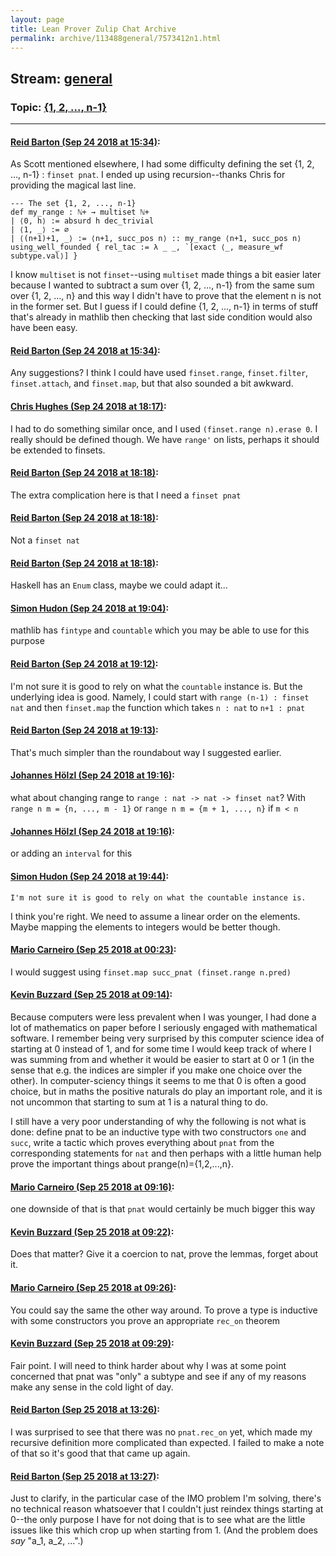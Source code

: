 ```yaml
---
layout: page
title: Lean Prover Zulip Chat Archive 
permalink: archive/113488general/7573412n1.html
---
```


## Stream: [general](index.html)
### Topic: [{1, 2, ..., n-1}](7573412n1.html)

---

#### [Reid Barton (Sep 24 2018 at 15:34)](https://leanprover.zulipchat.com/#narrow/stream/113488-general/topic/%7B1%2C%202%2C%20...%2C%20n-1%7D/near/134526569):
As Scott mentioned elsewhere, I had some difficulty defining the set {1, 2, ..., n-1} : `finset pnat`. I ended up using recursion--thanks Chris for providing the magical last line.
```lean
--- The set {1, 2, ..., n-1}
def my_range : ℕ+ → multiset ℕ+
| ⟨0, h⟩ := absurd h dec_trivial
| ⟨1, _⟩ := ∅
| ⟨(n+1)+1, _⟩ := ⟨n+1, succ_pos n⟩ :: my_range ⟨n+1, succ_pos n⟩
using_well_founded { rel_tac := λ _ _, `[exact ⟨_, measure_wf subtype.val⟩] }
```
I know `multiset` is not `finset`--using `multiset` made things a bit easier later because I wanted to subtract a sum over {1, 2, ..., n-1} from the same sum over {1, 2, ..., n} and this way I didn't have to prove that the element n is not in the former set. But I guess if I could define {1, 2, ..., n-1} in terms of stuff that's already in mathlib then checking that last side condition would also have been easy.

#### [Reid Barton (Sep 24 2018 at 15:34)](https://leanprover.zulipchat.com/#narrow/stream/113488-general/topic/%7B1%2C%202%2C%20...%2C%20n-1%7D/near/134526586):
Any suggestions?
I think I could have used `finset.range`, `finset.filter`, `finset.attach`, and `finset.map`, but that also sounded a bit awkward.

#### [Chris Hughes (Sep 24 2018 at 18:17)](https://leanprover.zulipchat.com/#narrow/stream/113488-general/topic/%7B1%2C%202%2C%20...%2C%20n-1%7D/near/134536670):
I had to do something similar once, and I used `(finset.range n).erase 0`. I really should be defined though. We have `range'` on lists, perhaps it should be extended to finsets.

#### [Reid Barton (Sep 24 2018 at 18:18)](https://leanprover.zulipchat.com/#narrow/stream/113488-general/topic/%7B1%2C%202%2C%20...%2C%20n-1%7D/near/134536735):
The extra complication here is that I need a `finset pnat`

#### [Reid Barton (Sep 24 2018 at 18:18)](https://leanprover.zulipchat.com/#narrow/stream/113488-general/topic/%7B1%2C%202%2C%20...%2C%20n-1%7D/near/134536741):
Not a `finset nat`

#### [Reid Barton (Sep 24 2018 at 18:18)](https://leanprover.zulipchat.com/#narrow/stream/113488-general/topic/%7B1%2C%202%2C%20...%2C%20n-1%7D/near/134536767):
Haskell has an `Enum` class, maybe we could adapt it...

#### [Simon Hudon (Sep 24 2018 at 19:04)](https://leanprover.zulipchat.com/#narrow/stream/113488-general/topic/%7B1%2C%202%2C%20...%2C%20n-1%7D/near/134539021):
mathlib has `fintype` and `countable` which you may be able to use for this purpose

#### [Reid Barton (Sep 24 2018 at 19:12)](https://leanprover.zulipchat.com/#narrow/stream/113488-general/topic/%7B1%2C%202%2C%20...%2C%20n-1%7D/near/134539480):
I'm not sure it is good to rely on what the `countable` instance is. But the underlying idea is good. Namely, I could start with `range (n-1) : finset nat` and then `finset.map` the function which takes `n : nat` to `n+1 : pnat`

#### [Reid Barton (Sep 24 2018 at 19:13)](https://leanprover.zulipchat.com/#narrow/stream/113488-general/topic/%7B1%2C%202%2C%20...%2C%20n-1%7D/near/134539489):
That's much simpler than the roundabout way I suggested earlier.

#### [Johannes Hölzl (Sep 24 2018 at 19:16)](https://leanprover.zulipchat.com/#narrow/stream/113488-general/topic/%7B1%2C%202%2C%20...%2C%20n-1%7D/near/134539635):
what about changing range to `range : nat -> nat -> finset nat`?  With `range n m = {n, ..., m - 1}` or `range n m = {m + 1, ..., n}` if `m < n`

#### [Johannes Hölzl (Sep 24 2018 at 19:16)](https://leanprover.zulipchat.com/#narrow/stream/113488-general/topic/%7B1%2C%202%2C%20...%2C%20n-1%7D/near/134539649):
or adding an `interval` for this

#### [Simon Hudon (Sep 24 2018 at 19:44)](https://leanprover.zulipchat.com/#narrow/stream/113488-general/topic/%7B1%2C%202%2C%20...%2C%20n-1%7D/near/134541041):
```quote
I'm not sure it is good to rely on what the countable instance is.
```

I think you're right. We need to assume a linear order on the elements. Maybe mapping the elements to integers would be better though.

#### [Mario Carneiro (Sep 25 2018 at 00:23)](https://leanprover.zulipchat.com/#narrow/stream/113488-general/topic/%7B1%2C%202%2C%20...%2C%20n-1%7D/near/134560767):
I would suggest using `finset.map succ_pnat (finset.range n.pred)`

#### [Kevin Buzzard (Sep 25 2018 at 09:14)](https://leanprover.zulipchat.com/#narrow/stream/113488-general/topic/%7B1%2C%202%2C%20...%2C%20n-1%7D/near/134579309):
Because computers were less prevalent when I was younger, I had done a lot of mathematics on paper before I seriously engaged with mathematical software. I remember being very surprised by this computer science idea of starting at 0 instead of 1, and for some time I would keep track of where I was summing from and whether it would be easier to start at 0 or 1 (in the sense that e.g. the indices are simpler if you make one choice over the other). In computer-sciency things it seems to me that 0 is often a good choice, but in maths the positive naturals do play an important role, and it is not uncommon that starting to sum at 1 is a natural thing to do.

I still have a very poor understanding of why the following is not what is done: define pnat to be an inductive type with two constructors `one` and `succ`, write a tactic which proves everything about `pnat` from the corresponding statements for `nat` and then perhaps with a little human help prove the important things about prange(n)={1,2,...,n}.

#### [Mario Carneiro (Sep 25 2018 at 09:16)](https://leanprover.zulipchat.com/#narrow/stream/113488-general/topic/%7B1%2C%202%2C%20...%2C%20n-1%7D/near/134579385):
one downside of that is that `pnat` would certainly be much bigger this way

#### [Kevin Buzzard (Sep 25 2018 at 09:22)](https://leanprover.zulipchat.com/#narrow/stream/113488-general/topic/%7B1%2C%202%2C%20...%2C%20n-1%7D/near/134579676):
Does that matter? Give it a coercion to nat, prove the lemmas, forget about it.

#### [Mario Carneiro (Sep 25 2018 at 09:26)](https://leanprover.zulipchat.com/#narrow/stream/113488-general/topic/%7B1%2C%202%2C%20...%2C%20n-1%7D/near/134579794):
You could say the same the other way around. To prove a type is inductive with some constructors you prove an appropriate `rec_on` theorem

#### [Kevin Buzzard (Sep 25 2018 at 09:29)](https://leanprover.zulipchat.com/#narrow/stream/113488-general/topic/%7B1%2C%202%2C%20...%2C%20n-1%7D/near/134579923):
Fair point. I will need to think harder about why I was at some point concerned that pnat was "only" a subtype and see if any of my reasons make any sense in the cold light of day.

#### [Reid Barton (Sep 25 2018 at 13:26)](https://leanprover.zulipchat.com/#narrow/stream/113488-general/topic/%7B1%2C%202%2C%20...%2C%20n-1%7D/near/134589702):
I was surprised to see that there was no `pnat.rec_on` yet, which made my recursive definition more complicated than expected. I failed to make a note of that so it's good that that came up again.

#### [Reid Barton (Sep 25 2018 at 13:27)](https://leanprover.zulipchat.com/#narrow/stream/113488-general/topic/%7B1%2C%202%2C%20...%2C%20n-1%7D/near/134589746):
Just to clarify, in the particular case of the IMO problem I'm solving, there's no technical reason whatsoever that I couldn't just reindex things starting at 0--the only purpose I have for not doing that is to see what are the little issues like this which crop up when starting from 1. (And the problem does *say* "a_1, a_2, ...".)

